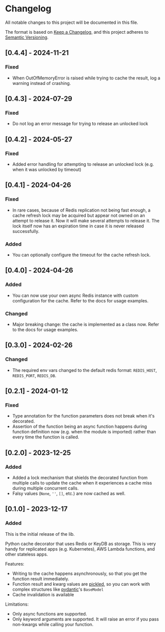 # Changelog

All notable changes to this project will be documented in this file.

The format is based on [Keep a Changelog](https://keepachangelog.com/en/1.0.0/),
and this project adheres to [Semantic Versioning](https://semver.org/spec/v2.0.0.html).

## [0.4.4] - 2024-11-21

### Fixed

* When OutOfMemoryError is raised while trying to cache the result, log a warning instead of crashing.

## [0.4.3] - 2024-07-29

### Fixed

* Do not log an error message for trying to release an unlocked lock

## [0.4.2] - 2024-05-27

### Fixed

* Added error handling for attempting to release an unlocked lock (e.g. when it was unlocked by timeout)

## [0.4.1] - 2024-04-26

### Fixed

* In rare cases, because of Redis replication not being fast enough, a cache refresh lock may be acquired but appear not owned on an attempt to release it. Now it will make several attempts to release it. The lock itself now has an expiration time in case it is never released successfully.

### Added

* You can optionally configure the timeout for the cache refresh lock.

## [0.4.0] - 2024-04-26

### Added

* You can now use your own async Redis instance with custom configuration for the cache. Refer to the docs for usage examples.

### Changed

* Major breaking change: the cache is implemented as a class now. Refer to the docs for usage examples.

## [0.3.0] - 2024-02-26

### Changed

* The required env vars changed to the default redis format: `REDIS_HOST`, `REDIS_PORT`, `REDIS_DB`.

## [0.2.1] - 2024-01-12

### Fixed

* Type annotation for the function parameters does not break when it's decorated.
* Assertion of the function being an async function happens during function definition now (e.g. when the module is imported) rather than every time the function is called.

## [0.2.0] - 2023-12-25

### Added

* Added a lock mechanism that shields the decorated function from multiple calls to update the cache when it experiences a cache miss during multiple concurrent calls.
* Falsy values (`None`, `''`, `[]`, etc.) are now cached as well.

## [0.1.0] - 2023-12-17

### Added

This is the initial release of the lib.

Python cache decorator that uses Redis or KeyDB as storage. This is very handy for replicated apps (e.g. Kubernetes), AWS Lambda functions, and other stateless apps.

Features:
* Writing to the cache happens asynchronously, so that you get the function result immediately.
* Function result and kwarg values are [pickled](https://docs.python.org/3/library/pickle.html), so you can work with complex structures like [pydantic](https://docs.pydantic.dev/latest/)'s `BaseModel`
* Cache invalidation is available

Limitations:
* Only async functions are supported.
* Only keyword arguments are supported. It will raise an error if you pass non-kwargs while calling your function.
